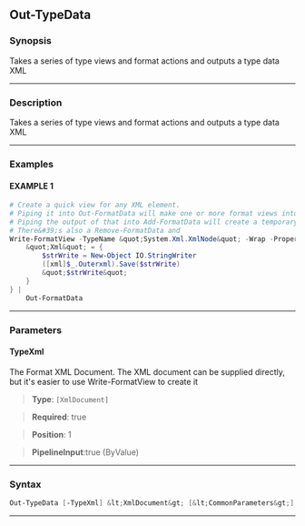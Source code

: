 
Out-TypeData
------------
### Synopsis
Takes a series of type views and format actions and outputs a type data XML

---
### Description

Takes a series of type views and format actions and outputs a type data XML

---
### Examples
#### EXAMPLE 1
```PowerShell
# Create a quick view for any XML element.
# Piping it into Out-FormatData will make one or more format views into a full format XML file
# Piping the output of that into Add-FormatData will create a temporary module to hold the formatting data
# There&#39;s also a Remove-FormatData and
Write-FormatView -TypeName &quot;System.Xml.XmlNode&quot; -Wrap -Property &quot;Xml&quot; -VirtualProperty @{
    &quot;Xml&quot; = {
        $strWrite = New-Object IO.StringWriter
        ([xml]$_.Outerxml).Save($strWrite)
        &quot;$strWrite&quot;
    }
} |
    Out-FormatData
```

---
### Parameters
#### **TypeXml**

The Format XML Document.  The XML document can be supplied directly,
but it's easier to use Write-FormatView to create it



> **Type**: ```[XmlDocument]```

> **Required**: true

> **Position**: 1

> **PipelineInput**:true (ByValue)



---
### Syntax
```PowerShell
Out-TypeData [-TypeXml] &lt;XmlDocument&gt; [&lt;CommonParameters&gt;]
```
---



